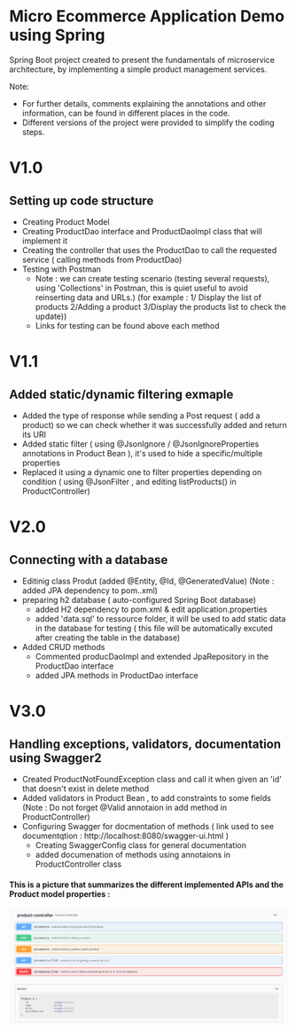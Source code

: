 # Micro Ecommerce Application Demo using Spring
Spring Boot project created to present the fundamentals of microservice architecture, by implementing a simple product management services.

Note: 
- For further details, comments explaining the annotations and other information, can  be found in different places in the code.
- Different versions of the project were provided to simplify the coding steps.

# V1.0 
## Setting up code structure 
- Creating Product Model
- Creating ProductDao interface and ProductDaoImpl class that will implement it 
- Creating the controller that uses the ProductDao to call the requested service ( calling methods from ProductDao)
- Testing  with Postman 
	- Note : we can create testing scenario (testing several requests), using 'Collections' in Postman, this is quiet useful to avoid reinserting data and URLs.)
		(for example : 1/ Display the list of products 2/Adding a product 3/Display the products list to check the update))
	- Links for testing can be found above each method
	
# V1.1 
## Added static/dynamic filtering exmaple
- Added the type of response while sending a Post request ( add a product) so we can check whether it was successfully added and return its URI
- Added static filter ( using @JsonIgnore / @JsonIgnoreProperties annotations in Product Bean ), it's used to hide a specific/multiple properties
- Replaced it using a dynamic one to filter properties depending on condition ( using @JsonFilter , and editing listProducts() in ProductController)

# V2.0 
## Connecting with a database
- Editinig class Produt (added @Entity, @Id, @GeneratedValue)  (Note : added JPA dependency to pom..xml)
- preparing h2 database ( auto-configured Spring Boot database) 
	- added H2 dependency to pom.xml &  edit application.properties
	- added 'data.sql' to ressource folder, it will be used to add static data in the database for testing ( this file will be automatically excuted after creating the table in the database)
- Added CRUD methods
	- Commented producDaoImpl and extended JpaRepository in the ProductDao interface
	- added JPA methods in ProductDao interface 

# V3.0 
## Handling exceptions, validators, documentation using Swagger2
- Created ProductNotFoundException class and call it when given an 'id' that doesn't exist in delete method
- Added validators in Product Bean , to add constraints to some fields (Note : Do not forget @Valid annotaion in add method in ProductController)
- Configuring Swagger for docmentation of methods ( link used to see documentqtion : http://localhost:8080/swagger-ui.html )
	- Creating SwaggerConfig class for general documentation
	- added documenation of methods using annotaions in ProductController class
	
#### This is a picture that summarizes the different implemented APIs and the Product model properties :
	
![Summary](https://raw.githubusercontent.com/nidhalBougatf/MicroEcommerce-Demo-Spring/master/Product%20API.PNG)
